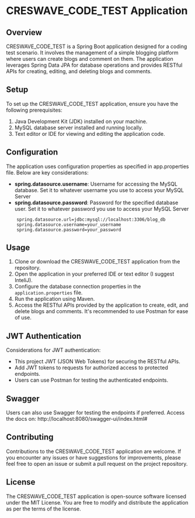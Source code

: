 # CRESWAVE_CODE_TEST Application

## Overview
CRESWAVE_CODE_TEST is a Spring Boot application designed for a coding test scenario. It involves the management of a simple blogging platform where users can create blogs and comment on them. The application leverages Spring Data JPA for database operations and provides RESTful APIs for creating, editing, and deleting blogs and comments.

## Setup
To set up the CRESWAVE_CODE_TEST application, ensure you have the following prerequisites:
1. Java Development Kit (JDK) installed on your machine.
2. MySQL database server installed and running locally.
3. Text editor or IDE for viewing and editing the application code.

## Configuration
The application uses configuration properties as specified in app.properties file. Below are key considerations:
- **spring.datasource.username**: Username for accessing the MySQL database. Set it to whatever username you use to access your MySQL Server
- **spring.datasource.password**: Password for the specified database user. Set it to whatever password you use to access your MySQL Server

```properties   
    spring.datasource.url=jdbc:mysql://localhost:3306/blog_db
    spring.datasource.username=your_username
    spring.datasource.password=your_password
```


## Usage
1. Clone or download the CRESWAVE_CODE_TEST application from the repository.
2. Open the application in your preferred IDE or text editor (I suggest InteliJ).
3. Configure the database connection properties in the `application.properties` file.
4. Run the application using Maven.
5. Access the RESTful APIs provided by the application to create, edit, and delete blogs and comments. It's recommended to use Postman for ease of use.


## JWT Authentication
Considerations for JWT authentication:
- This project JWT (JSON Web Tokens) for securing the RESTful APIs.
- Add JWT tokens to requests for authorized access to protected endpoints.
- Users can use Postman for testing the authenticated endpoints.

## Swagger
Users can also use Swagger for testing the endpoints if preferred.
Access the docs on: http://localhost:8080/swagger-ui/index.html#

## Contributing
Contributions to the CRESWAVE_CODE_TEST application are welcome. If you encounter any issues or have suggestions for improvements, please feel free to open an issue or submit a pull request on the project repository.

## License
The CRESWAVE_CODE_TEST application is open-source software licensed under the MIT License. You are free to modify and distribute the application as per the terms of the license.
